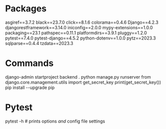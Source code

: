 # Packages

asgiref==3.7.2
black==23.7.0
click==8.1.6
colorama==0.4.6
Django==4.2.3
djangorestframework==3.14.0
iniconfig==2.0.0
mypy-extensions==1.0.0
packaging==23.1
pathspec==0.11.1
platformdirs==3.9.1
pluggy==1.2.0
pytest==7.4.0
pytest-django==4.5.2
python-dotenv==1.0.0
pytz==2023.3
sqlparse==0.4.4
tzdata==2023.3

# Commands

django-admin startproject backend .
python manage.py runserver
from django.core.management.utils import get_secret_key
print(get_secret_key())
pip install --upgrade pip

# Pytest

pytest -h # prints options _and_ config file settings
